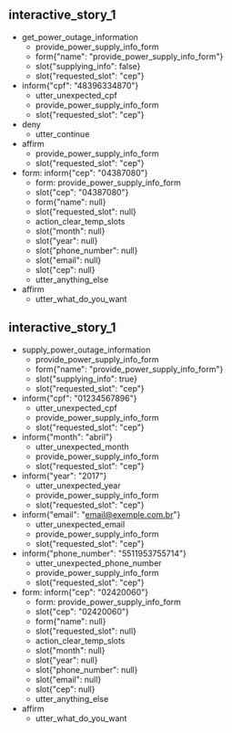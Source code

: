 
## interactive_story_1
* get_power_outage_information
    - provide_power_supply_info_form
    - form{"name": "provide_power_supply_info_form"}
    - slot{"supplying_info": false}
    - slot{"requested_slot": "cep"}
* inform{"cpf": "48396334870"}
    - utter_unexpected_cpf
    - provide_power_supply_info_form
    - slot{"requested_slot": "cep"}
* deny
    - utter_continue
* affirm
    - provide_power_supply_info_form
    - slot{"requested_slot": "cep"}
* form: inform{"cep": "04387080"}
    - form: provide_power_supply_info_form
    - slot{"cep": "04387080"}
    - form{"name": null}
    - slot{"requested_slot": null}
    - action_clear_temp_slots
    - slot{"month": null}
    - slot{"year": null}
    - slot{"phone_number": null}
    - slot{"email": null}
    - slot{"cep": null}
    - utter_anything_else
* affirm
    - utter_what_do_you_want

## interactive_story_1
* supply_power_outage_information
    - provide_power_supply_info_form
    - form{"name": "provide_power_supply_info_form"}
    - slot{"supplying_info": true}
    - slot{"requested_slot": "cep"}
* inform{"cpf": "01234567896"}
    - utter_unexpected_cpf
    - provide_power_supply_info_form
    - slot{"requested_slot": "cep"}
* inform{"month": "abril"}
    - utter_unexpected_month
    - provide_power_supply_info_form
    - slot{"requested_slot": "cep"}
* inform{"year": "2017"}
    - utter_unexpected_year
    - provide_power_supply_info_form
    - slot{"requested_slot": "cep"}
* inform{"email": "email@exemple.com.br"}
    - utter_unexpected_email
    - provide_power_supply_info_form
    - slot{"requested_slot": "cep"}
* inform{"phone_number": "5511953755714"}
    - utter_unexpected_phone_number
    - provide_power_supply_info_form
    - slot{"requested_slot": "cep"}
* form: inform{"cep": "02420060"}
    - form: provide_power_supply_info_form
    - slot{"cep": "02420060"}
    - form{"name": null}
    - slot{"requested_slot": null}
    - action_clear_temp_slots
    - slot{"month": null}
    - slot{"year": null}
    - slot{"phone_number": null}
    - slot{"email": null}
    - slot{"cep": null}
    - utter_anything_else
* affirm
    - utter_what_do_you_want
